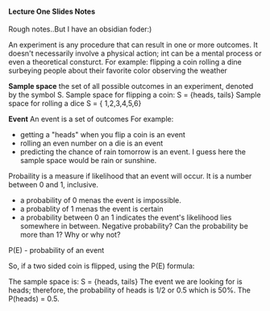 #### Lecture One Slides Notes
Rough notes..But I have an obsidian foder:)
<!-- ##### Difference between probability and statistics

Probability -->


An experiment is any procedure that can result in one or more outcomes. It doesn't necessarily involve a physical action; int can be a mental process or even a theoretical  consturct. 
For example:
flipping a coin 
rolling a dine
surbeying people about their favorite color
observing the weather

**Sample space**
the set of all possible outcomes in an experiment, denoted by the symbol S.
Sample space for flipping a coin:
S = {heads, tails}
Sample space for rolling a dice
S = { 1,2,3,4,5,6}

**Event**
An event is a set of outcomes 
For example:
- getting a "heads" when you flip a coin is an event 
- rolling an even number on a die is an event
- predicting the chance of rain tomorrow is an event. I guess here the sample space would be rain or sunshine. 

Probaility is a measure if likelihood that an event will occur. It is a number between 0 and 1, inclusive. 
- a probability of 0 menas the event is impossible. 
- a probablity of 1 menas the event is certain
- a probability between 0 an 1 indicates the event's likelihood lies somewhere in between. 
Negative probability? Can the probability be more than 1? Why or why not?

P(E) - probability of an event

So, if a two sided coin is flipped, using the P(E) formula:

The sample space is: S = {heads, tails}
The event we are looking for is heads; therefore, the probability of heads is 1/2 or 0.5 which is 50%. 
The P(heads) = 0.5.
